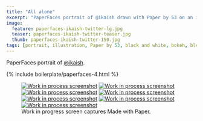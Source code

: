 ```yaml
---
title: "All alone"
excerpt: "PaperFaces portrait of @ikaish drawn with Paper by 53 on an iPad."
image: 
  feature: paperfaces-ikaish-twitter-lg.jpg
  teaser: paperfaces-ikaish-twitter-teaser.jpg
  thumb: paperfaces-ikaish-twitter-150.jpg
tags: [portrait, illustration, Paper by 53, black and white, bokeh, blend]
---
```


PaperFaces portrait of [@ikaish](http://twitter.com/ikaish).

{% include boilerplate/paperfaces-4.html %}

<figure class="third">
  <a href="{{ site.url }}/images/paperfaces-ikaish-process-1-lg.jpg"><img src="{{ site.url }}/images/paperfaces-ikaish-process-1-600.jpg" alt="Work in process screenshot"></a>
  <a href="{{ site.url }}/images/paperfaces-ikaish-process-2-lg.jpg"><img src="{{ site.url }}/images/paperfaces-ikaish-process-2-600.jpg" alt="Work in process screenshot"></a>
  <a href="{{ site.url }}/images/paperfaces-ikaish-process-3-lg.jpg"><img src="{{ site.url }}/images/paperfaces-ikaish-process-3-600.jpg" alt="Work in process screenshot"></a>
  <a href="{{ site.url }}/images/paperfaces-ikaish-process-4-lg.jpg"><img src="{{ site.url }}/images/paperfaces-ikaish-process-4-600.jpg" alt="Work in process screenshot"></a>
  <a href="{{ site.url }}/images/paperfaces-ikaish-process-4-lg.jpg"><img src="{{ site.url }}/images/paperfaces-ikaish-process-4-600.jpg" alt="Work in process screenshot"></a>
  <a href="{{ site.url }}/images/paperfaces-ikaish-process-5-lg.jpg"><img src="{{ site.url }}/images/paperfaces-ikaish-process-5-600.jpg" alt="Work in process screenshot"></a>
  <a href="{{ site.url }}/images/paperfaces-ikaish-process-6-lg.jpg"><img src="{{ site.url }}/images/paperfaces-ikaish-process-6-600.jpg" alt="Work in process screenshot"></a>
  <figcaption>Work in progress screen captures Made with Paper.</figcaption>
</figure>
